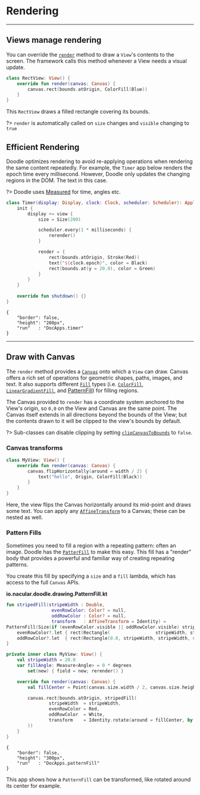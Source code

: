 # Rendering
-----------

## Views manage rendering

You can override the [`render`](https://github.com/nacular/doodle/blob/master/Core/src/commonMain/kotlin/io/nacular/doodle/core/View.kt#L484)
method to draw a `View`'s contents to the screen. The framework calls this method whenever a View needs a visual update.

```kotlin
class RectView: View() {
    override fun render(canvas: Canvas) {
        canvas.rect(bounds.atOrigin, ColorFill(Blue))
    }
}
```

This `RectView` draws a filled rectangle covering its bounds.

?> `render` is automatically called on `size` changes and `visible` changing to `true`

## Efficient Rendering

Doodle optimizes rendering to avoid re-applying operations when rendering the same content repeatedly. For example, the `Timer` app
below renders the epoch time every millisecond. However, Doodle only updates the changing regions in the DOM. The text in this case.

?> Doodle uses [Measured](https://nacular.github.io/measured/) for time, angles etc.

```kotlin
class Timer(display: Display, clock: Clock, scheduler: Scheduler): Application {
    init {
        display += view {
            size = Size(200)

            scheduler.every(1 * milliseconds) {
                rerender()
            }

            render = {
                rect(bounds.atOrigin, Stroke(Red))
                text("${clock.epoch}", color = Black)
                rect(bounds.at(y = 20.0), color = Green)
            }
        }
    }
    
    override fun shutdown() {}
}
```

```doodle
{
    "border": false,
    "height": "200px",
    "run"   : "DocApps.timer"
}
```
---
## Draw with Canvas

The `render` method provides a [`Canvas`](https://github.com/nacular/doodle/blob/master/Core/src/commonMain/kotlin/io/nacular/doodle/drawing/Canvas.kt#L24)
onto which a `View` can draw. Canvas offers a rich set of operations for geometric shapes, paths, images, and text. It
also supports different [`Fill`](https://github.com/nacular/doodle/blob/master/Core/src/commonMain/kotlin/io/nacular/doodle/drawing/Fill.kt#L3)
types (i.e. [`ColorFill`](https://github.com/nacular/doodle/blob/master/Core/src/commonMain/kotlin/io/nacular/doodle/drawing/ColorFill.kt#L5),
[`LinearGradientFill`](https://github.com/nacular/doodle/blob/master/Core/src/commonMain/kotlin/io/nacular/doodle/drawing/LinearGradientFill.kt#L6), and
[PatternFill](rendering.md?id=pattern-fills)) for filling regions.

The Canvas provided to `render` has a coordinate system anchored to the View's origin, so `0,0` on the View and Canvas are the same point.
The Canvas itself extends in all directions beyond the bounds of the View; but the contents drawn to it will be clipped to the view's
bounds by default.

?> Sub-classes can disable clipping by setting [`clipCanvasToBounds`](https://github.com/nacular/doodle/blob/master/Core/src/commonMain/kotlin/io/nacular/doodle/core/View.kt#L123)
to `false`.

### Canvas transforms

```kotlin
class MyView: View() {
    override fun render(canvas: Canvas) {
        canvas.flipHorizontally(around = width / 2) {
            text("hello", Origin, ColorFill(Black))
        }
    }
}
```

Here, the view flips the Canvas horizontally around its mid-point and draws some text. You can apply any [`AffineTransform`](https://github.com/nacular/doodle/blob/master/Core/src/commonMain/kotlin/io/nacular/doodle/drawing/AffineTransform.kt#L16)
to a Canvas; these can be nested as well.

### Pattern Fills

Sometimes you need to fill a region with a repeating pattern: often an image. Doodle has the [`PatterFill`](https://github.com/nacular/doodle/blob/master/Core/src/commonMain/kotlin/io/nacular/doodle/drawing/PatternFill.kt#L13) to make this easy.
This fill has a "render" body that provides a powerful and familiar way of creating repeating patterns.

You create this fill by specifying a `size` and a `fill` lambda, which has access to the full `Canvas` APIs.

**io.nacular.doodle.drawing.PatternFill.kt**

```kotlin
fun stripedFill(stripeWidth : Double,
                 evenRowColor: Color? = null,
                 oddRowColor : Color? = null,
                 transform   : AffineTransform = Identity) =
PatternFill(Size(if (evenRowColor.visible || oddRowColor.visible) stripeWidth else 0.0, 2 * stripeWidth), transform) {
    evenRowColor?.let { rect(Rectangle(                 stripeWidth, stripeWidth), ColorFill(it)) }
    oddRowColor?.let  { rect(Rectangle(0.0, stripeWidth, stripeWidth, stripeWidth), ColorFill(it)) }
}
```

```kotlin
private inner class MyView: View() {
    val stripeWidth = 20.0
    var fillAngle: Measure<Angle> = 0 * degrees
        set(new) { field = new; rerender() }

    override fun render(canvas: Canvas) {
        val fillCenter = Point(canvas.size.width / 2, canvas.size.height / 2)

        canvas.rect(bounds.atOrigin, stripedFill(
                stripeWidth  = stripeWidth,
                evenRowColor = Red,
                oddRowColor  = White,
                transform    = Identity.rotate(around = fillCenter, by = fillAngle)
        ))
    }
}
```

```doodle
{
    "border": false,
    "height": "300px",
    "run"   : "DocApps.patternFill"
}
``` 

This app shows how a `PatternFill` can be transformed, like rotated around its center for example.